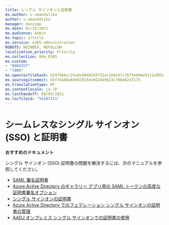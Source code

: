 ```yaml
---
title: シングル サインオンと証明書
ms.author: v-smandalika
author: v-smandalika
manager: dansimp
ms.date: 01/15/2021
ms.audience: Admin
ms.topic: article
ms.service: o365-administration
ROBOTS: NOINDEX, NOFOLLOW
localization_priority: Priority
ms.collection: Adm_O365
ms.custom:
- "9004357"
- "7809"
ms.openlocfilehash: b247b6bcc24a8ed040343f22ac1b6247c76f5eb06e9111e85ba8f3d1a5fb8158
ms.sourcegitcommit: b5f7da89a650d2915dc652449623c78be6247175
ms.translationtype: HT
ms.contentlocale: ja-JP
ms.lasthandoff: 08/05/2021
ms.locfileid: "54107211"
---
```

# <a name="seamless-single-sign-on-sso-and-certificates"></a>シームレスなシングル サインオン (SSO) と証明書

**おすすめのドキュメント**

シングル サインオン (SSO) 証明書の問題を解決するには、次のマニュアルを参照してください。

- [SAML 署名証明書 ](https://docs.microsoft.com/azure/active-directory/manage-apps/configure-saml-single-sign-on#saml-signing-certificate)
- [Azure Active Directory のギャラリー アプリ用の SAML トークンの高度な証明書署名オプション](https://docs.microsoft.com/azure/active-directory/manage-apps/certificate-signing-options)
- [シングル サインオンの証明書](https://docs.microsoft.com/microsoft-365/enterprise/plan-for-third-party-ssl-certificates)
- [Azure Active Directory でのフェデレーション シングル サインオンの証明書の管理](https://docs.microsoft.com/azure/active-directory/manage-apps/manage-certificates-for-federated-single-sign-on)
- [AADJ オンプレミス シングル サインオンでの証明書の使用](https://docs.microsoft.com/windows/security/identity-protection/hello-for-business/hello-hybrid-aadj-sso-cert)
